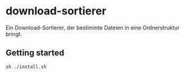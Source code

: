 # download-sortierer

Ein Download-Sortierer, der bestimmte Dateien in eine Ordnerstruktur bringt.

## Getting started

```
sh ./install.sh
```
